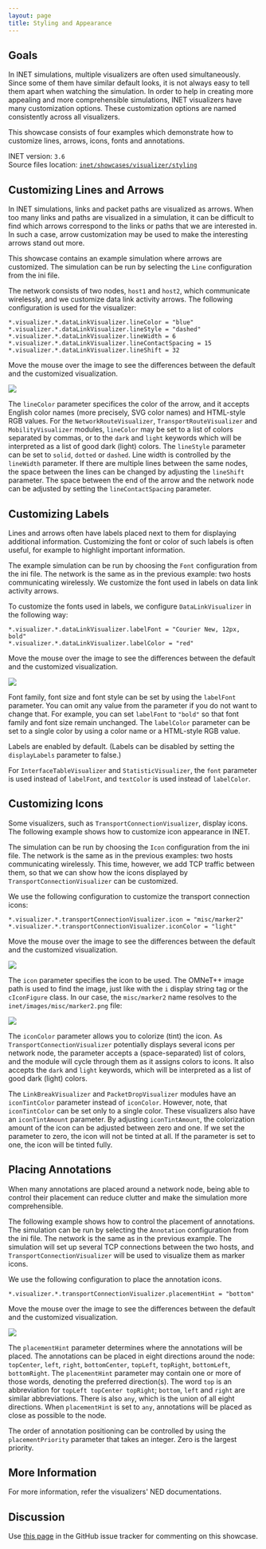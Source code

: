 ```yaml
---
layout: page
title: Styling and Appearance
---
```


## Goals

In INET simulations, multiple visualizers are often used simultaneously.
Since some of them have similar default looks, it is not always easy to tell
them apart when watching the simulation. In order to help in creating
more appealing and more comprehensible simulations, INET visualizers have many
customization options. These customization options are named consistently
across all visualizers.

This showcase consists of four examples which demonstrate how to customize
lines, arrows, icons, fonts and annotations.

INET version: `3.6`<br>
Source files location: <a href="https://github.com/inet-framework/inet-showcases/tree/master/visualizer/styling" target="_blank">`inet/showcases/visualizer/styling`</a>


## Customizing Lines and Arrows

In INET simulations, links and packet paths are visualized as arrows. When
too many links and paths are visualized in a simulation, it can be difficult to
find which arrows correspond to the links or paths that we are interested in.
In such a case, arrow customization may be used to make the interesting arrows
stand out more.

This showcase contains an example simulation where arrows are customized.
The simulation can be run by selecting the `Line` configuration from the ini file.

The network consists of two nodes, `host1` and `host2`, which communicate
wirelessly, and we customize data link activity arrows.
The following configuration is used for the visualizer:

``` {.snippet}
*.visualizer.*.dataLinkVisualizer.lineColor = "blue"
*.visualizer.*.dataLinkVisualizer.lineStyle = "dashed"
*.visualizer.*.dataLinkVisualizer.lineWidth = 6
*.visualizer.*.dataLinkVisualizer.lineContactSpacing = 15
*.visualizer.*.dataLinkVisualizer.lineShift = 32
```

Move the mouse over the image to see the differences between the default and
the customized visualization.

<img src="Line_default_v0727.png" onmouseover="this.src='Line_custom_v0727.png';" onmouseout="this.src='Line_default_v0727.png';" class="screen" />

The `lineColor` parameter specifices the color of the arrow, and it accepts English
color names (more precisely, SVG color names) and HTML-style RGB values.
For the `NetworkRouteVisualizer`, `TransportRouteVisualizer` and
`MobilityVisualizer` modules, `lineColor` may be set to a list of colors
separated by commas, or to the `dark` and `light` keywords which will be
interpreted as a list of good dark (light) colors.
The `lineStyle` parameter can be set to `solid`, `dotted` or `dashed`.
Line width is controlled by the `lineWidth` parameter.
If there are multiple lines between the same nodes, the space between the lines
can be changed by adjusting the `lineShift` parameter. The space between the
end of the arrow and the network node can be adjusted by setting the
`lineContactSpacing` parameter.


## Customizing Labels

Lines and arrows often have labels placed next to them for displaying
additional information. Customizing the font or color of such labels is often
useful, for example to highlight important information.

The example simulation can be run by choosing the `Font` configuration from
the ini file. The network is the same as in the previous example: two hosts
communicating wirelessly. We customize the font used in labels on data link
activity arrows.

<!-- Question: all labels can be disabled? -->
To customize the fonts used in labels,
we configure `DataLinkVisualizer` in the following way:

``` {.snippet}
*.visualizer.*.dataLinkVisualizer.labelFont = "Courier New, 12px, bold"
*.visualizer.*.dataLinkVisualizer.labelColor = "red"
```

Move the mouse over the image to see the differences between the default and
the customized visualization.

<img src="Font_default_v0727.png" onmouseover="this.src='Font_custom_v0727.png';" onmouseout="this.src='Font_default_v0727.png';" class="screen" />

Font family, font size and font style can be set by using the `labelFont`
parameter. You can omit any value from the parameter if you do not want to
change that. For example, you can set `labelFont` to `"bold"` so
that font family and font size remain unchanged. The `labelColor` parameter
can be set to a single color by using a color name or a HTML-style RGB value.

Labels are enabled by default. (Labels can be disabled by setting the
`displayLabels` parameter to false.)

For `InterfaceTableVisualizer` and `StatisticVisualizer`, the `font` parameter
is used instead of `labelFont`, and `textColor` is used instead of `labelColor`.


## Customizing Icons

Some visualizers, such as `TransportConnectionVisualizer`, display icons.
The following example shows how to customize icon appearance in INET.

The simulation can be run by choosing the `Icon` configuration from the ini file.
The network is the same as in the previous examples: two hosts communicating
wirelessly. This time, however, we add TCP traffic between them, so that we
can show how the icons displayed by `TransportConnectionVisualizer` can be
customized.

We use the following configuration to customize the transport connection icons:

``` {.snippet}
*.visualizer.*.transportConnectionVisualizer.icon = "misc/marker2"
*.visualizer.*.transportConnectionVisualizer.iconColor = "light"
```

Move the mouse over the image to see the differences between the default and
the customized visualization.

<img src="Icon_default_v0727.png" onmouseover="this.src='Icon_custom_v0727.png';" onmouseout="this.src='Icon_default_v0727.png';" class="screen" />

The `icon` parameter specifies the icon to be used. The OMNeT++ image path is
used to find the image, just like with the `i` display string tag or the
`cIconFigure` class. In our case, the `misc/marker2` name resolves to
the `inet/images/misc/marker2.png` file:

<img src="marker2.png" class="screen" />

The `iconColor` parameter allows you to colorize (tint) the icon.
As `TransportConnectionVisualizer` potentially displays several icons per
network node, the parameter accepts a (space-separated) list of colors, and
the module will cycle through them as it assigns colors to icons. It also accepts
the `dark` and `light` keywords, which will be interpreted as a list
of good dark (light) colors.

The `LinkBreakVisualizer` and `PacketDropVisualizer` modules have an
`iconTintColor` parameter instead of `iconColor`. However, note, that
`iconTintColor` can be set only to a single color. These visualizers also have
an `iconTintAmount` parameter. By adjusting `iconTintAmount`, the
colorization amount of the icon can be adjusted between zero and one. If we set
the parameter to zero, the icon will not be tinted at all. If the parameter is
set to one, the icon will be tinted fully.


## Placing Annotations

When many annotations are placed around a network node, being able to control
their placement can reduce clutter and make the simulation more comprehensible.

The following example shows how to control the placement of annotations.
The simulation can be run by selecting the `Annotation` configuration from the
ini file. The network is the same as in the previous example. The simulation
will set up several TCP connections between the two hosts, and
`TransportConnectionVisualizer` will be used to visualize them as marker icons.

We use the following configuration to place the annotation icons.

``` {.snippet}
*.visualizer.*.transportConnectionVisualizer.placementHint = "bottom"
```
Move the mouse over the image to see the differences between the default and
the customized visualization.

<img src="Annotation_default_v0802.png" onmouseover="this.src='Annotation_custom_v0802.png';" onmouseout="this.src='Annotation_default_v0802.png';" class="screen" />

The `placementHint` parameter determines where the annotations will be placed.
The annotations can be placed in eight directions around the node: `topCenter`,
`left`, `right`, `bottomCenter`, `topLeft`, `topRight`, `bottomLeft`, `bottomRight`.
The `placementHint` parameter may contain one or more of those words,
denoting the preferred direction(s). The word `top` is an abbreviation for
`topLeft topCenter topRight`; `bottom`, `left` and `right` are similar
abbreviations. There is also `any`, which is the union of all eight directions.
When `placementHint` is set to `any`, annotations will be placed as close as
possible to the node.

The order of annotation positioning can be controlled by using the
`placementPriority` parameter that takes an integer. Zero is the largest priority.


## More Information

For more information, refer the visualizers' NED documentations.

## Discussion

Use <a href="https://github.com/inet-framework/inet-showcases/issues/17"
target="_blank">this page</a> in the GitHub issue tracker for commenting on
this showcase.

